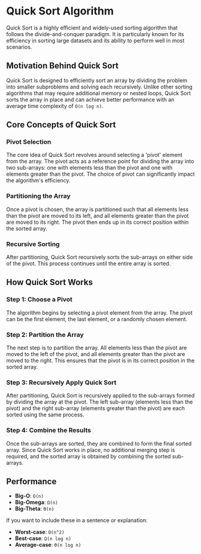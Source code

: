 # Quick Sort Algorithm

Quick Sort is a highly efficient and widely-used sorting algorithm that follows the divide-and-conquer paradigm. It is particularly known for its efficiency in sorting large datasets and its ability to perform well in most scenarios.

## Motivation Behind Quick Sort

Quick Sort is designed to efficiently sort an array by dividing the problem into smaller subproblems and solving each recursively. Unlike other sorting algorithms that may require additional memory or nested loops, Quick Sort sorts the array in place and can achieve better performance with an average time complexity of `O(n log n)`.

## Core Concepts of Quick Sort

### Pivot Selection

The core idea of Quick Sort revolves around selecting a 'pivot' element from the array. The pivot acts as a reference point for dividing the array into two sub-arrays: one with elements less than the pivot and one with elements greater than the pivot. The choice of pivot can significantly impact the algorithm's efficiency.

### Partitioning the Array

Once a pivot is chosen, the array is partitioned such that all elements less than the pivot are moved to its left, and all elements greater than the pivot are moved to its right. The pivot then ends up in its correct position within the sorted array.

### Recursive Sorting

After partitioning, Quick Sort recursively sorts the sub-arrays on either side of the pivot. This process continues until the entire array is sorted.

## How Quick Sort Works

### Step 1: Choose a Pivot

The algorithm begins by selecting a pivot element from the array. The pivot can be the first element, the last element, or a randomly chosen element.

### Step 2: Partition the Array

The next step is to partition the array. All elements less than the pivot are moved to the left of the pivot, and all elements greater than the pivot are moved to the right. This ensures that the pivot is in its correct position in the sorted array.

### Step 3: Recursively Apply Quick Sort

After partitioning, Quick Sort is recursively applied to the sub-arrays formed by dividing the array at the pivot. The left sub-array (elements less than the pivot) and the right sub-array (elements greater than the pivot) are each sorted using the same process.

### Step 4: Combine the Results

Once the sub-arrays are sorted, they are combined to form the final sorted array. Since Quick Sort works in place, no additional merging step is required, and the sorted array is obtained by combining the sorted sub-arrays.

## Performance

- **Big-O**: `O(n)`
- **Big-Omega**: `Ω(n)`
- **Big-Theta**: `Θ(n)`

If you want to include these in a sentence or explanation:

- **Worst-case**: `O(n^2)`
- **Best-case**: `Ω(n log n)`
- **Average-case**: `Θ(n log n)`

